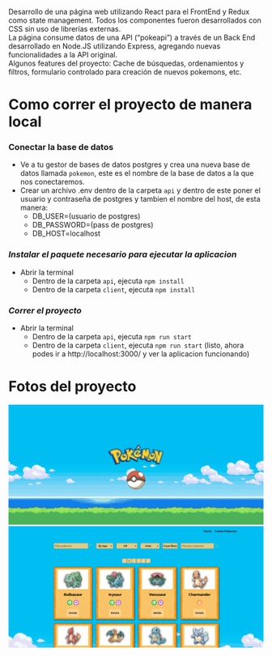 Desarrollo de una página web utilizando React para el FrontEnd y Redux como state management. Todos los componentes fueron desarrollados con CSS sin uso de librerías externas.  
La página consume datos de una API (“pokeapi”) a través de un Back End desarrollado en Node.JS utilizando Express, agregando nuevas funcionalidades a la API original.  
Algunos features del proyecto: Cache de búsquedas, ordenamientos y filtros, formulario controlado para creación de nuevos pokemons, etc.

# Como correr el proyecto de manera local

### Conectar la base de datos

 - Ve a tu gestor de bases de datos postgres y crea una nueva base de datos llamada `pokemon`, este es el nombre de la base de datos a la que nos conectaremos.
 - Crear un archivo .env dentro de la carpeta `api` y dentro de este poner el usuario y contraseña de postgres y tambien el nombre del host, de esta manera:
    - DB_USER=(usuario de postgres)
    - DB_PASSWORD=(pass de postgres)
    - DB_HOST=localhost
     
### _Instalar el paquete necesario para ejecutar la aplicacion_

- Abrir la terminal
    + Dentro de la carpeta `api`, ejecuta `npm install`
    + Dentro de la carpeta `client`, ejecuta `npm install` 

### _Correr el proyecto_

- Abrir la terminal
    + Dentro de la carpeta `api`, ejecuta `npm run start`
    + Dentro de la carpeta `client`, ejecuta `npm run start` (listo, ahora podes ir a http://localhost:3000/ y ver la aplicacion funcionando)

<!-- # Link al proyecto

# <a target='_blank' href=''>Click aqui</a> -->

# Fotos del proyecto

<img src='preview1.png' alt='preview1'/>
<img src='preview2.png' alt='preview2'/>


